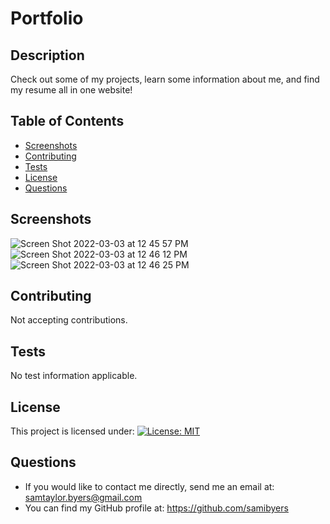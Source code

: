  # Portfolio
  ## Description 
  Check out some of my projects, learn some information about me, and find my resume all in one website!
  ## Table of Contents 
  * [Screenshots](#screenshots)
  * [Contributing](#contributing)
  * [Tests](#tests)
  * [License](#license)
  * [Questions](#questions)
  ## Screenshots
  ![Screen Shot 2022-03-03 at 12 45 57 PM](https://user-images.githubusercontent.com/90110594/156650338-54911c79-848e-47da-bc8a-902105ca18fd.png)
  ![Screen Shot 2022-03-03 at 12 46 12 PM](https://user-images.githubusercontent.com/90110594/156650355-19fd155d-93e2-4cd2-a8b4-5538b0af5942.png)
  ![Screen Shot 2022-03-03 at 12 46 25 PM](https://user-images.githubusercontent.com/90110594/156650365-76b25369-7403-4260-aa25-bffb984801bc.png)
  ## Contributing 
  Not accepting contributions.
  ## Tests 
  No test information applicable.
  ## License 
  This project is licensed under: [![License: MIT](https://img.shields.io/badge/License-MIT-yellow.svg)](https://opensource.org/licenses/MIT)
  ## Questions 
  * If you would like to contact me directly, send me an email at: samtaylor.byers@gmail.com
  * You can find my GitHub profile at: https://github.com/samibyers
